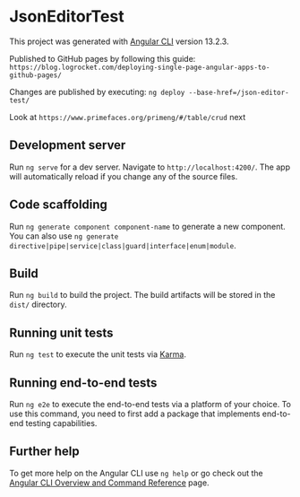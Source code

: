# JsonEditorTest

This project was generated with [Angular CLI](https://github.com/angular/angular-cli) version 13.2.3.

Published to GitHub pages by following this guide: `https://blog.logrocket.com/deploying-single-page-angular-apps-to-github-pages/`

Changes are published by executing: `ng deploy --base-href=/json-editor-test/`

Look at `https://www.primefaces.org/primeng/#/table/crud` next

## Development server

Run `ng serve` for a dev server. Navigate to `http://localhost:4200/`. The app will automatically reload if you change any of the source files.

## Code scaffolding

Run `ng generate component component-name` to generate a new component. You can also use `ng generate directive|pipe|service|class|guard|interface|enum|module`.

## Build

Run `ng build` to build the project. The build artifacts will be stored in the `dist/` directory.

## Running unit tests

Run `ng test` to execute the unit tests via [Karma](https://karma-runner.github.io).

## Running end-to-end tests

Run `ng e2e` to execute the end-to-end tests via a platform of your choice. To use this command, you need to first add a package that implements end-to-end testing capabilities.

## Further help

To get more help on the Angular CLI use `ng help` or go check out the [Angular CLI Overview and Command Reference](https://angular.io/cli) page.

